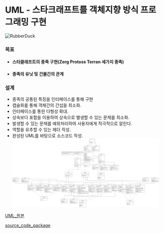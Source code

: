 # UML - 스타크래프트를 객체지향 방식 프로그래밍 구현
<img src="https://postfiles.pstatic.net/MjAyMjA1MzBfMTQ5/MDAxNjUzODM3MjU2MTQ0.73pvZ6nQwr7My2JxBd_Krx07kkzUuPj8z9v3AyRbGJMg.p0hBIDuY_laxrLWqRulj6jwZ9yMNFY8oBTV6Hifdw_8g.PNG.forget980/image.png?type=w580" width="20%" height="20%" title="px(픽셀) 크기 설정" alt="RubberDuck"></img>
### 목표
* #### 스타클래프트의 종족 구현(Zerg Protoss Terran 세가지 종족)
* #### 종족의 유닛 밎 건물간의 관계
### 설계
* 종족의 공통된 특징을 인터페이스를 통해 구현
* 캡술화를 통해 객체간의 간섭을 최소화.
* 인터페이스를 통한 다형성 확대.
* 상속보다 표함을 이용하여 상속으로 밸생할 수 있는 문제를 최소화.
* 발생할 수 있는 문제를 예외처리하여 사용자에게 적극적으로 알린다.
* 역할을 유추할 수 있는 헤더 작성.
* 완성된 UML를 바탕으로 소스코드 작성.
![Alt text](/star/star_.drawio_.png)

[UML_원본](https://raw.githubusercontent.com/1000004/PERSONAL-PROJECTS/UML/star/star_.drawio_.png)

[source_code_package](https://github.com/1000004/PERSONAL-PROJECTS/tree/UML/star/src/kr/ac/star)
